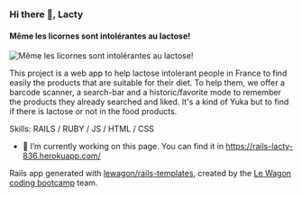 ### Hi there 👋, Lacty
#### Même les licornes sont intolérantes au lactose!
![Même les licornes sont intolérantes au lactose!](https://images.unsplash.com/photo-1602153508753-4ace888c10a0?ixlib=rb-1.2.1&ixid=MnwxMjA3fDB8MHxwaG90by1wYWdlfHx8fGVufDB8fHx8&auto=format&fit=crop&w=870&q=80)

This project is a web app to help lactose intolerant people in France to find easily the products that are suitable for their diet. To help them, we offer a barcode scanner, a search-bar and a historic/favorite mode to remember the products they already searched and liked.
It's a kind of Yuka but to find if there is lactose or not in the food products.

Skills: RAILS / RUBY / JS / HTML / CSS

- 🔭 I’m currently working on this page. You can find it in https://rails-lacty-836.herokuapp.com/ 



Rails app generated with [lewagon/rails-templates](https://github.com/lewagon/rails-templates), created by the [Le Wagon coding bootcamp](https://www.lewagon.com) team.
